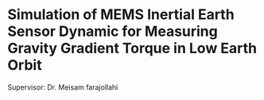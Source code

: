 # Simulation of MEMS Inertial Earth Sensor Dynamic for Measuring Gravity Gradient Torque in Low Earth Orbit

Supervisor: Dr. Meisam farajollahi
